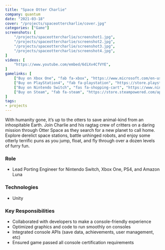 ```yaml
---
title: "Space Otter Charlie"
company: quantum
date: "2021-03-18"
cover: "/projects/spaceottercharlie/cover.jpg"
categories: ["Game"]
screenshots: [
    "/projects/spaceottercharlie/screenshot1.jpg",
    "/projects/spaceottercharlie/screenshot2.jpg",
    "/projects/spaceottercharlie/screenshot3.jpg",
    "/projects/spaceottercharlie/screenshot4.jpg",
]
videos: [
    "https://www.youtube.com/embed/6diXv4CfVYE",
]
gamelinks: [
    ["Buy on Xbox One", "fab fa-xbox", "https://www.microsoft.com/en-us/p/space-otter-charlie/9nzbzx17xg08"],
    ["Buy on PlayStation4", "fab fa-playstation", "https://store.playstation.com/en-us/product/UP2199-CUSA25396_00-SPACEOTTERNA0000"],
    ["Buy on Nintendo Switch", "fas fa-shopping-cart", "https://www.nintendo.com/games/detail/space-otter-charlie-switch/"],
    ["Buy on Steam", "fab fa-steam", "https://store.steampowered.com/app/1275790/Space_Otter_Charlie/"]
]
tags:
- projects
---
```


With humanity gone, it’s up to the otters to save animal-kind from an inhospitable Earth. Join Charlie and his ragtag crew of critters on a daring mission through Otter Space as they search for a new planet to call home. Explore derelict space stations, battle unhinged robots, and enjoy some otterly terrific puns as you jump, float, and fly through over a dozen levels of furry fun.

### Role
* Lead Porting Engineer for Nintendo Switch, Xbox One, PS4, and Amazon Luna

### Technologies
* Unity

### Key Responsibilities
* Collaborated with developers to make a console-friendly experience
* Optimized graphics and code to run smoothly on consoles
* Integrated console APIs (save data, achievements, user management, etc)
* Ensured game passed all console certification requirements 